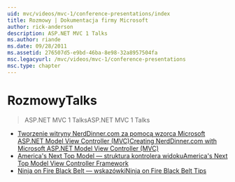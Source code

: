 ```yaml
---
uid: mvc/videos/mvc-1/conference-presentations/index
title: Rozmowy | Dokumentacja firmy Microsoft
author: rick-anderson
description: ASP.NET MVC 1 Talks
ms.author: riande
ms.date: 09/28/2011
ms.assetid: 276507d5-e9bd-46ba-8e98-32a8957504fa
msc.legacyurl: /mvc/videos/mvc-1/conference-presentations
msc.type: chapter
---
```

<a name="talks"></a><span data-ttu-id="c672e-103">Rozmowy</span><span class="sxs-lookup"><span data-stu-id="c672e-103">Talks</span></span>
====================
> <span data-ttu-id="c672e-104">ASP.NET MVC 1 Talks</span><span class="sxs-lookup"><span data-stu-id="c672e-104">ASP.NET MVC 1 Talks</span></span>


- [<span data-ttu-id="c672e-105">Tworzenie witryny NerdDinner.com za pomocą wzorca Microsoft ASP.NET Model View Controller (MVC)</span><span class="sxs-lookup"><span data-stu-id="c672e-105">Creating NerdDinner.com with Microsoft ASP.NET Model View Controller (MVC)</span></span>](creating-nerddinnercom-with-microsoft-aspnet-model-view-controller-mvc.md)
- [<span data-ttu-id="c672e-106">America's Next Top Model — struktura kontrolera widoku</span><span class="sxs-lookup"><span data-stu-id="c672e-106">America's Next Top Model View Controller Framework</span></span>](americas-next-top-model-view-controller-framework.md)
- [<span data-ttu-id="c672e-107">Ninja on Fire Black Belt — wskazówki</span><span class="sxs-lookup"><span data-stu-id="c672e-107">Ninja on Fire Black Belt Tips</span></span>](ninja-on-fire-black-belt-tips.md)
